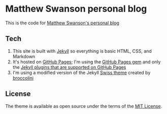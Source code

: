 # Matthew Swanson personal blog

This is the code for [Matthew Swanson's personal blog](https://mps75.net)


## Tech

1. This site is built with [Jekyll](http://jekyllrb.com/) so everything is basic HTML, CSS, and Markdown
2. It's hosted on [GitHub Pages](https://pages.github.com/); I'm using the
   [GitHub Pages gem](https://help.github.com/articles/using-jekyll-with-pages/)
   and only the [Jekyll plugins that are supported on GitHub Pages](https://help.github.com/articles/repository-metadata-on-github-pages/)
3. I'm using a modified version of the Jekyll [Swiss theme](https://github.com/broccolini/swiss) created by [broccolini](https://github.com/broccolini)


## License

The theme is available as open source under the terms of the [MIT License](http://opensource.org/licenses/MIT).

